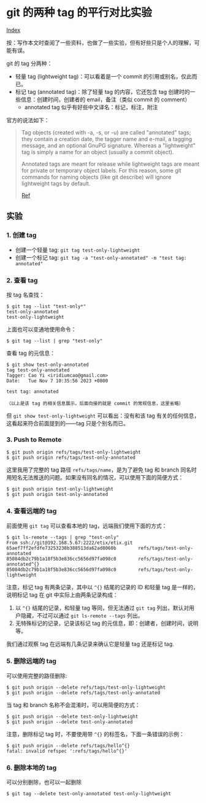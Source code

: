# git 的两种 tag 的平行对比实验

[Index](index.md)

按：写作本文时查阅了一些资料，也做了一些实验，但有好些只是个人的理解，可能有误。

git 的 tag 分两种：

* 轻量 tag (lightweight tag)：可以看着是一个 commit 的引用或别名，仅此而已。
* 标记 tag (annotated tag)：除了轻量 tag 的内容，它还包含 tag 创建时的一些信息：创建时间，创建者的 email，备注（类似 commit 的 comment）
  * annotated tag 似乎有好些中文译名：标记，标注，附注

官方的说法如下：

> Tag objects (created with -a, -s, or -u) are called "annotated" tags; they contain a creation date, the tagger name and e-mail, a tagging message, and an optional GnuPG signature. Whereas a "lightweight" tag is simply a name for an object (usually a commit object).
>
> Annotated tags are meant for release while lightweight tags are meant for private or temporary object labels. For this reason, some git commands for naming objects (like git describe) will ignore lightweight tags by default.
>
> [Ref](https://git-scm.com/docs/git-tag)

## 实验

### 1. 创建 tag

* 创建一个轻量 tag: `git tag test-only-lightweight`
* 创建一个标记 tag: `git tag -a "test-only-annotated" -m "test tag: annotated"`

### 2. 查看 tag

按 tag 名查找：

```plaintext
$ git tag --list "test-only*"
test-only-annotated
test-only-lightweight
```

上面也可以变通地使用命令：

```plaintext
$ git tag --list | grep "test-only"
```

查看 tag 的元信息：

```plaintext
$ git show test-only-annotated
tag test-only-annotated
Tagger: Cao Yi <iridiumcao@gmail.com>
Date:   Tue Nov 7 10:35:56 2023 +0800

test tag: annotated

（以上是该 tag 的相关信息展示，后面向接的就是 commit 的常规信息，这里省略）

```

但 `git show test-only-lightweight` 可以看出：没有和该 tag 有关的任何信息，这看起来符合前面提到的——tag 只是个别名而已。

### 3. Push to Remote

```plaintext
$ git push origin refs/tags/test-only-lightweight
$ git push origin refs/tags/test-only-annotated
```

这里我用了完整的 tag 路径 `refs/tags/name`，是为了避免 tag 和 branch 同名时用短名无法推送的问题。如果没有同名的情况，可以使用下面的简便方式：

```plaintext
$ git push origin test-only-lightweight
$ git push origin test-only-annotated
```

### 4. 查看远端的 tag

前面使用 `git tag` 可以查看本地的 tag，远端我们使用下面的方式：

```plaintext
$ git ls-remote --tags | grep "test-only"
From ssh://git@192.168.5.67:2222/etix/etix.git
65aef7ff2efdfe73253238b388513da62ad8060b        refs/tags/test-only-annotated
85084db2c79b1a18f5b3e836cc5656d97fa098c0        refs/tags/test-only-annotated^{}
85084db2c79b1a18f5b3e836cc5656d97fa098c0        refs/tags/test-only-lightweight
```

注意，标记 tag 有两条记录，其中以 `^{}` 结尾的记录的 ID 和轻量 tag 是一样的，说明标记 tag 在 git 中实际上由两条记录构成：

1. 以 `^{}` 结尾的记录，和轻量 tag 等同，但无法通过 `git tag` 列出，默认对用户隐藏，不过可以通过 `git ls-remote --tags` 列出。
2. 无特殊标记的记录，记录该标记 tag 的元信息，即：创建者，创建时间，说明等。

我们通过观察 tag 在远端有几条记录来确认它是轻量 tag 还是标记 tag.

### 5. 删除远端的 tag

可以使用完整的路径删除:

```plaintext
$ git push origin --delete refs/tags/test-only-lightweight
$ git push origin --delete refs/tags/test-only-annotated
```

当 tag 和 branch 名称不会混淆时，可以用简便的方式：

```plaintext
$ git push origin --delete test-only-lightweight
$ git push origin --delete test-only-annotated
```

注意，删除标记 tag 时，不要使用带 `^{}` 的标签名，下面一条错误的示例：

```plaintext
$ git push origin --delete refs/tags/hello^{}
fatal: invalid refspec ':refs/tags/hello^{}'
```

### 6. 删除本地的 tag

可以分别删除，也可以一起删除

```plaintext
$ git tag --delete test-only-annotated test-only-lightweight
```